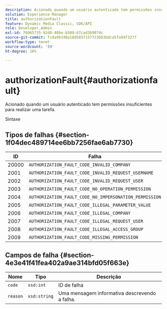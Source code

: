 ```yaml
---
description: Acionado quando um usuário autenticado tem permissões insuficientes para realizar uma tarefa.
solution: Experience Manager
title: authorizationFault
feature: Dynamic Media Classic, SDK/API
role: Developer,Admin
exl-id: 76965735-92d8-46be-b589-67cad3b987dc
source-git-commit: fcda99340a18d5037157723bb3bdca5fa9df3277
workflow-type: tm+mt
source-wordcount: '59'
ht-degree: 16%

---
```


# authorizationFault{#authorizationfault}

Acionado quando um usuário autenticado tem permissões insuficientes para realizar uma tarefa.

Sintaxe

## Tipos de falhas {#section-1f04dec489714ee6bb7256fae6ab7730}

| ID | Falha |
|---|---|
| 20000 | `AUTHORIZATION_FAULT_CODE_INVALID_COMPANY` |
| 2001 | `AUTHORIZATION_FAULT_CODE_INVALID_REQUEST_USERNAME` |
| 2002 | `AUTHORIZATION_FAULT_CODE_INVALID_REQUEST_USER` |
| 2003 | `AUTHORIZATION_FAULT_CODE_NO_OPERATION_PERMISSION` |
| 2004 | `AUTHORIZATION_FAULT_CODE_NO_IMPERSONATION_PERMISSION` |
| 2005 | `AUTHORIZATION_FAULT_CODE_ILLEGAL_PARAMETER_VALUE` |
| 2006 | `AUTHORIZATION_FAULT_CODE_ILLEGAL_COMPANY` |
| 2007 | `AUTHORIZATION_FAULT_CODE_ILLEGAL_REQUEST_USER` |
| 2008 | `AUTHORIZATION_FAULT_CODE_ILLEGAL_ACCESS_GROUP` |
| 2009 | `AUTHORIZATION_FAULT_CODE_MISSING_PERMISSION` |

## Campos de falha {#section-4e3e41f41fea402a9ae314bfd05f663e}

| Nome | Tipo | Descrição |
|---|---|---|
| `code` | `xsd:int` | ID de falha |
| `reason` | `xsd:string` | Uma mensagem informativa descrevendo a falha. |
